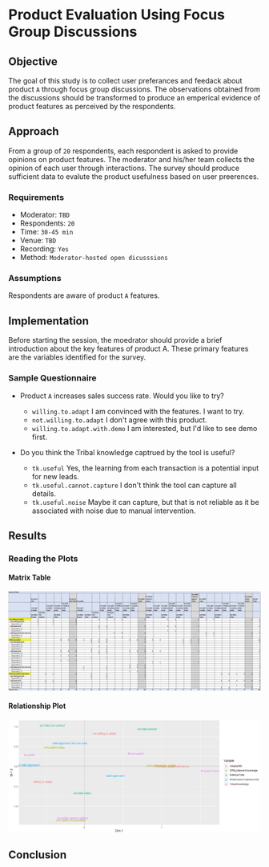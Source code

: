 # Product Evaluation Using Focus Group Discussions

## Objective
The goal of this study is to collect user preferances and feedack about product `A` through focus group discussions. The observations obtained from the discussions should be transformed to produce an emperical evidence of product features as perceived by the respondents. 

## Approach
From a group of `20` respondents, each respondent is asked to provide opinions on product features. The moderator and his/her team collects the opinion of each user through interactions. The survey should produce sufficient data to evalute the product usefulness based on user preerences.

### Requirements
 * Moderator: `TBD`
 * Respondents: `20`
 * Time: `30-45 min`
 * Venue: `TBD`
 * Recording: `Yes`
 * Method: `Moderator-hosted open dicusssions`
 
### Assumptions
  Respondents are aware of product `A` features.

## Implementation
Before starting the session, the moedrator should provide a brief introduction about the key features of product A. These primary features are the variables identified for the survey. 

### Sample Questionnaire
* Product `A` increases sales success rate. Would you like to try?
  - `willing.to.adapt` I am convinced with the features. I want to try.
  - `not.willing.to.adapt` I don't agree with this product.
  - `willing.to.adapt.with.demo` I am interested, but I'd like to see demo first.

* Do you think the Tribal knowledge captrued by the tool is useful?
  - `tk.useful` Yes, the learning from each transaction is a potential input for new leads. 
  - `tk.useful.cannot.capture` I don't think the tool can capture all details.
  - `tk.useful.noise` Maybe it can capture, but that is not reliable as it be associated with noise due to manual intervention.
  
  
## Results

### Reading the Plots

#### Matrix Table
![Variables](tb_1.png)

#### Relationship Plot
![Graph](plot_1.png)

## Conclusion

